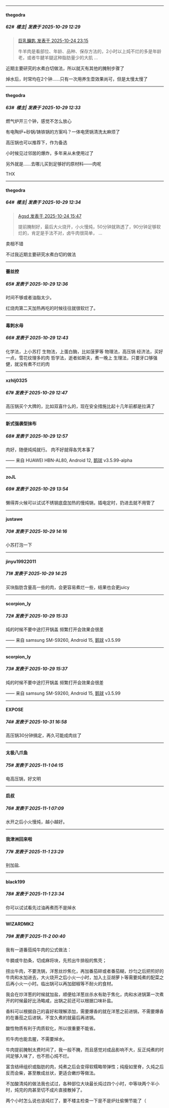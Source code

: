 ﻿
*****

####  thegodra  
##### 62#         楼主| 发表于 2025-10-29 12:29

<blockquote><a href="httphttps://stage1st.com/2b/forum.php?mod=redirect&amp;goto=findpost&amp;pid=68622209&amp;ptid=2265447" target="_blank">巨乳鑰匙 发表于 2025-10-24 23:15</a>

牛羊肉是看部位、年龄、品种、保存方法的，2小时以上炖不烂的多是年龄老，或者牛腱羊腿这种脂肪量少的大肌 ...</blockquote>
近期主要研究的水煮白切做法，所以就灭有其他的腌制步骤了

焯水后，时常均在2个钟……只有一次用养生壶效果尚可，但是太慢太慢了


*****

####  thegodra  
##### 63#         楼主| 发表于 2025-10-29 12:33

燃气炉开三个钟，感觉不怎么放心

有电陶炉+砂锅/铸铁锅的方案吗？一体电煲锅清洗太麻烦了

高压锅也可以推荐下，作为备选

小时候见过邻居的爆炸，多年来从未使用过了

另外就是……去哪儿买到足够好的原材料——肉呢

THX

*****

####  thegodra  
##### 64#         楼主| 发表于 2025-10-29 12:34

<blockquote><a href="httphttps://stage1st.com/2b/forum.php?mod=redirect&amp;goto=findpost&amp;pid=68620055&amp;ptid=2265447" target="_blank">Agsd 发表于 2025-10-24 15:47</a>

提前腌制好，最后大火烧开，小火慢炖，50分钟就熟透了，90分钟足够软烂的，肯定是手法不对，卤牛肉很简单， ...</blockquote>
卖相不错

不过我近期主要研究水煮白切的做法

*****

####  蕾丝控  
##### 65#       发表于 2025-10-29 12:36

时间不够或者油脂太少。

红烧肉第二天加热再吃的时候往往就很软烂了。


*****

####  毒刺水母  
##### 66#       发表于 2025-10-29 12:43

化学法，上小苏打
生物法，上蛋白酶，比如菠萝等
物理法，高压锅
经济法，买好一点，雪花纹理多的肉
哲学法，逝者如斯夫，煮一晚上
生理法，只要牙口够强健，就没有煮不烂的肉


*****

####  xzhlj0325  
##### 67#       发表于 2025-10-29 12:47

高压锅买个大牌的，比如双喜什么的，现在安全措施比起十几年前都是拉满了


*****

####  新式强袭型抹布  
##### 68#       发表于 2025-10-29 12:57

肉好，随便炖炖就行。
肉不好就得各凭本事了

—— 来自 HUAWEI HBN-AL80, Android 12, [鹅球](https://www.pgyer.com/xfPejhuq) v3.5.99-alpha


*****

####  zoJL  
##### 69#       发表于 2025-10-29 13:54

懒得弄火候可以试试不锈钢底盘加热的慢炖锅，插电定时，扔进去就不用管了


*****

####  justawe  
##### 70#       发表于 2025-10-29 14:16

小苏打泡一下


*****

####  jinyu19922011  
##### 71#       发表于 2025-10-29 14:25

买块脂肪含量高一些的肉，会更容易煮烂一些，结果也会更juicy


*****

####  scorpion_ly  
##### 72#       发表于 2025-10-29 15:33

炖的时候不要中途打开锅盖
频繁打开会效果会很差

—— 来自 samsung SM-S9260, Android 15, [鹅球](https://www.pgyer.com/GcUxKd4w) v3.5.99


*****

####  scorpion_ly  
##### 73#       发表于 2025-10-29 15:37

炖的时候不要中途打开锅盖
频繁打开会效果会很差

—— 来自 samsung SM-S9260, Android 15, [鹅球](https://www.pgyer.com/GcUxKd4w) v3.5.99


*****

####  EXPOSE  
##### 74#       发表于 2025-10-31 16:58

高压锅30分钟搞定，再久可能成肉丝了


*****

####  太极八爪鱼  
##### 75#       发表于 2025-11-1 04:15

电高压锅，好文明


*****

####  启叔  
##### 76#       发表于 2025-11-1 07:09

水开之后小火慢炖，越小越好。


*****

####  我津洲回来啦  
##### 77#       发表于 2025-11-1 23:29

别加盐.


*****

####  black199  
##### 78#       发表于 2025-11-1 23:34

你可以试试看先过油再煮而不是焯水


*****

####  WIZARDMK2  
##### 79#       发表于 2025-11-2 00:40

我有一道番茄炖牛肉的公式做法：

牛腩或牛肋条，切成麻将块，先煎出牛排般的焦壳；

捞出牛肉，不要洗锅，洋葱丝炒焦化，再加番茄碎或者番茄糊，炒匀之后把煎好的牛肉和水加进去，大火烧开之后小火一小时，加入土豆胡萝卜等需要炖煮的配菜之后再小火一小时。临出锅可以再加甜椒等不耐火的食材。

我会在炒洋葱的时候就加盐，顺便给洋葱丝杀水有助于焦化，肉和水进锅第一次煮开的时候最好比汤略咸，出锅之前还可以根据口味补盐。

香料可以根据自己的喜好和理解添加，需要爆香的就在洋葱之前进锅，不需要爆香的在番茄之后进锅，不宜久煮的就最后再进锅。

酸性物质有利于肉质软化，所以很重要不能省。

煎牛肉也能去腥，不需要焯水。

牛肉提前腌制太费时间了，我一般不腌，而且感觉对成品影响不大，反正炖煮的时间足够入味了，也不担心炖不烂。

富含结缔组织或脂肪的肉，炖煮之后会变得软糯略带弹性；纯瘦如里脊，久炖之后反而会柴，甚至散成丝状，更适合嫩炒等做法。

不加酸清炖的做法我也试过，各种部位大块最长炖过四个小时，中等块两个半小时，炖完的肉甚至切不成片直接散掉了。

两个小时怎么说也该炖烂了，要不楼主检查一下是不是炉灶偷懒节能了（

